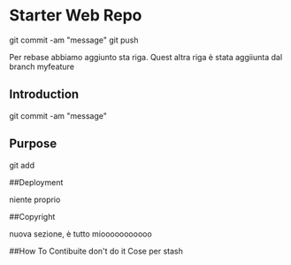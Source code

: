 # Starter Web Repo

git commit -am "message"
git push

Per rebase abbiamo aggiunto sta riga. Quest altra riga è stata aggiiunta dal branch myfeature

## Introduction

git commit -am "message"

## Purpose

git add 

##Deployment

niente proprio

##Copyright

nuova sezione, è tutto miooooooooooo

##How To Contibuite
don't do it
Cose per stash